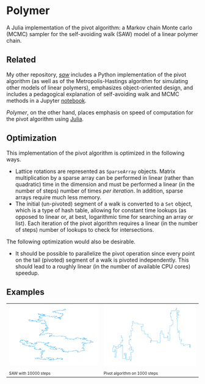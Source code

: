 # Polymer

A Julia implementation of the pivot algorithm: a Markov chain Monte carlo (MCMC) sampler for the self-avoiding walk (SAW) model of a linear polymer chain.

## Related

My other repository, [*saw*](https://github.com/bencwallace/saw) includes a Python implementation of the pivot algorithm (as well as of the Metropolis-Hastings algorithm for simulating other models of linear polymers), emphasizes object-oriented design, and includes a pedagogical explanation of self-avoiding walk and MCMC methods in a Jupyter [notebook](https://github.com/bencwallace/saw/blob/master/saw-simulation.ipynb).

*Polymer*, on the other hand, places emphasis on speed of computation for the pivot algorithm using [Julia](https://julialang.org/).

## Optimization

This implementation of the pivot algorithm is optimized in the following ways.

* Lattice rotations are represented as `SparseArray` objects. Matrix multiplication by a sparse array can be performed in linear (rather than quadratic) time in the dimension and must be performed a linear (in the number of steps) number of times *per iteration*. In addition, sparse arrays require much less memory.
* The initial (un-pivoted) segment of a walk is converted to a `Set` object, which is a type of hash table, allowing for constant time lookups (as opposed to linear or, at best, logarithmic time for searching an array or list). Each iteration of the pivot algorithm requires a linear (in the number of steps) number of lookups to check for intersections.

The following optimization would also be desirable.

* It should be possible to parallelize the pivot operation since every point on the tail (pivoted) segment of a walk is pivoted independently. This should lead to a roughly linear (in the number of available CPU cores) speedup.

## Examples

<table style="width:100%">
	<tr>
		<td><img src="examples/plot_10000_10000.png" style="width:100%" /></td>
		<td><img src="examples/anim_100_1000_pre_1000.gif" style="width:100%" /></td>
	</tr>
	<tr>
		<td><font size="1">SAW with 10000 steps</font></td>
		<td><font size="1">Pivot algorithm on 1000 steps</font></td>
	</tr>
</table>
